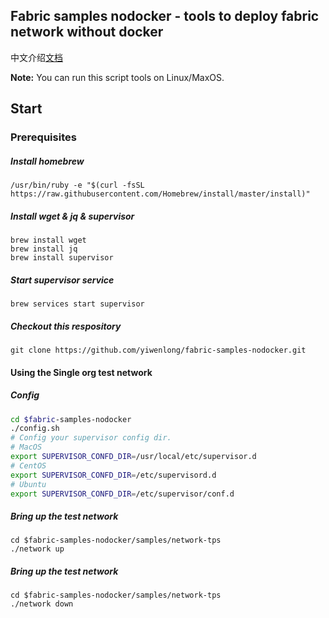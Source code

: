 ## Fabric samples nodocker - tools to deploy fabric network without docker

中文介绍[文档](https://www.jianshu.com/p/1f9b051d1e1d)

**Note:** You can run this script tools on Linux/MaxOS. 

## Start

### Prerequisites

##### Install homebrew

```shell
/usr/bin/ruby -e "$(curl -fsSL https://raw.githubusercontent.com/Homebrew/install/master/install)"
```

##### Install wget & jq & supervisor

```shell
brew install wget
brew install jq
brew install supervisor
```

##### Start supervisor service

```
brew services start supervisor
```

##### Checkout this respository

```shell
git clone https://github.com/yiwenlong/fabric-samples-nodocker.git
```

#### Using the Single org test network

##### Config

```sh
cd $fabric-samples-nodocker
./config.sh
# Config your supervisor config dir. 
# MacOS
export SUPERVISOR_CONFD_DIR=/usr/local/etc/supervisor.d
# CentOS
export SUPERVISOR_CONFD_DIR=/etc/supervisord.d
# Ubuntu
export SUPERVISOR_CONFD_DIR=/etc/supervisor/conf.d  
```

##### Bring up the test network

```shell
cd $fabric-samples-nodocker/samples/network-tps
./network up
```

##### Bring up the test network

```shell
cd $fabric-samples-nodocker/samples/network-tps
./network down
```


